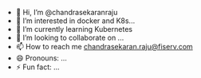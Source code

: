 - 👋 Hi, I’m @chandrasekaranraju
- 👀 I’m interested in docker and K8s...
- 🌱 I’m currently learning Kubernetes
- 💞️ I’m looking to collaborate on ...
- 📫 How to reach me chandrasekaran.raju@fiserv.com
- 😄 Pronouns: ...
- ⚡ Fun fact: ...

<!---
chandrasekaranraju/chandrasekaranraju is a ✨ special ✨ repository because its `README.md` (this file) appears on your GitHub profile.
You can click the Preview link to take a look at your changes.
--->
